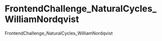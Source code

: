 # FrontendChallenge_NaturalCycles_WilliamNordqvist
FrontendChallenge_NaturalCycles_WilliamNordqvist
